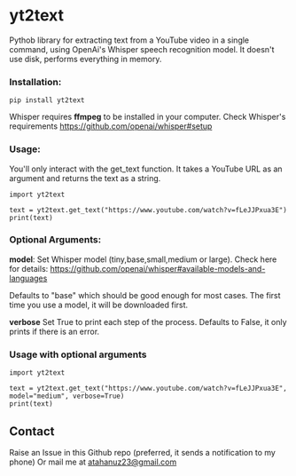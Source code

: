 # yt2text

Pythob library for extracting text from a YouTube video in a single command, using OpenAi's Whisper speech recognition model. It doesn't use disk, performs everything in memory.

### Installation:
```
pip install yt2text
```
Whisper requires **ffmpeg** to be installed in your computer. Check Whisper's requirements
https://github.com/openai/whisper#setup

### Usage:

You'll only interact with the get_text function. It takes a YouTube URL as an argument and returns the text as a string.

```
import yt2text

text = yt2text.get_text("https://www.youtube.com/watch?v=fLeJJPxua3E")
print(text)
```

### Optional Arguments:
**model**: 
Set Whisper model (tiny,base,small,medium or large). Check here for details:
https://github.com/openai/whisper#available-models-and-languages

Defaults to "base" which should be good enough for most cases.
The first time you use a model, it will be downloaded first.

**verbose**
Set True to print each step of the process. Defaults to False, it only prints if there is an error.

### Usage with optional arguments
```
import yt2text

text = yt2text.get_text("https://www.youtube.com/watch?v=fLeJJPxua3E", model="medium", verbose=True)
print(text)
```

## Contact
Raise an Issue in this Github repo (preferred, it sends a notification to my phone)
Or mail me at atahanuz23@gmail.com








